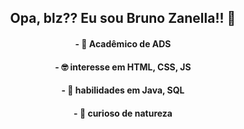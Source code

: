 <h2 align = center> Opa, blz?? Eu sou Bruno Zanella!! 🖖

<h4 align = center> - 🌱 Acadêmico de ADS
<h4 align = center> - 🤓 interesse em HTML, CSS, JS
<h4 align = center> - 📕 habilidades em Java, SQL
<h4 align = center> - 🔎 curioso de natureza

